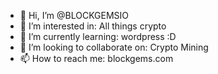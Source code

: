 - 👋 Hi, I’m @BLOCKGEMSIO
- 👀 I’m interested in: All things crypto
- 🌱 I’m currently learning: wordpress :D
- 💞️ I’m looking to collaborate on: Crypto Mining
- 📫 How to reach me: blockgems.com


